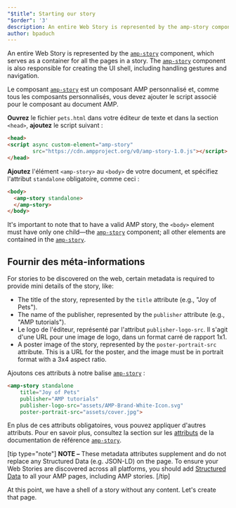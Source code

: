 ```yaml
---
"$title": Starting our story
"$order": '3'
description: An entire Web Story is represented by the amp-story component, which serves as a container for all the pages in a story. The amp-story component is also responsible for ...
author: bpaduch
---
```


An entire Web Story is represented by the [`amp-story`](../../../../documentation/components/reference/amp-story.md) component, which serves as a container for all the pages in a story.  The [`amp-story`](../../../../documentation/components/reference/amp-story.md) component is also responsible for creating the UI shell, including handling gestures and navigation.

Le composant [`amp-story`](../../../../documentation/components/reference/amp-story.md) est un composant AMP personnalisé et, comme tous les composants personnalisés, vous devez ajouter le script associé pour le composant au document AMP.

**Ouvrez** le fichier `pets.html` dans votre éditeur de texte et dans la section `<head>`, **ajoutez** le script suivant :

```html
<head>
<script async custom-element="amp-story"
        src="https://cdn.ampproject.org/v0/amp-story-1.0.js"></script>
</head>
```

**Ajoutez** l'élément `<amp-story>` au `<body>` de votre document, et spécifiez l'attribut `standalone` obligatoire, comme ceci :

```html
<body>
  <amp-story standalone>
  </amp-story>
</body>
```

It's important to note that to have a valid AMP story, the `<body>` element must have only one child—the [`amp-story`](../../../../documentation/components/reference/amp-story.md) component; all other elements are contained in the [`amp-story`](../../../../documentation/components/reference/amp-story.md).

## Fournir des méta-informations

For stories to be discovered on the web, certain metadata is required to provide mini details of the story, like:

- The title of the story, represented by the `title` attribute (e.g., "Joy of Pets").
- The name of the publisher, represented by the `publisher` attribute (e.g., "AMP tutorials").
- Le logo de l'éditeur, représenté par l'attribut `publisher-logo-src`.  Il s'agit d'une URL pour une image de logo, dans un format carré de rapport 1x1.
- A poster image of the story, represented by the `poster-portrait-src` attribute. This is a URL for the poster, and the image must be in portrait format with a 3x4 aspect ratio.

Ajoutons ces attributs à notre balise [`amp-story`](../../../../documentation/components/reference/amp-story.md) :

```html
<amp-story standalone
    title="Joy of Pets"
    publisher="AMP tutorials"
    publisher-logo-src="assets/AMP-Brand-White-Icon.svg"
    poster-portrait-src="assets/cover.jpg">
```

En plus de ces attributs obligatoires, vous pouvez appliquer d'autres attributs. Pour en savoir plus, consultez la section sur les [attributs](../../../../documentation/components/reference/amp-story.md#attributes) de la documentation de référence [`amp-story`](../../../../documentation/components/reference/amp-story.md).

[tip type="note"] **NOTE –**  These metadata attributes supplement and do not replace any Structured Data (e.g. JSON-LD) on the page. To ensure your Web Stories are discovered across all platforms, you should add [Structured Data](../../../../documentation/guides-and-tutorials/optimize-measure/discovery.md#integrate-with-third-party-platforms-through-additional-metadata) to all your AMP pages, including AMP stories. [/tip]

At this point, we have a shell of a story without any content. Let's create that page.
